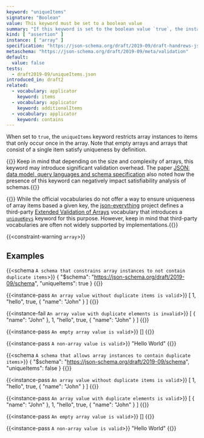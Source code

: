 ```yaml
---
keyword: "uniqueItems"
signature: "Boolean"
value: This keyword must be set to a boolean value
summary: "If this keyword is set to the boolean value `true`, the instance validates successfully if all of its elements are unique."
kind: [ "assertion" ]
instance: [ "array" ]
specification: "https://json-schema.org/draft/2019-09/draft-handrews-json-schema-validation-02#rfc.section.6.4.3"
metaschema: "https://json-schema.org/draft/2019-09/meta/validation"
default:
  value: false
tests:
  - draft2019-09/uniqueItems.json
introduced_in: draft2
related:
  - vocabulary: applicator
    keyword: items
  - vocabulary: applicator
    keyword: additionalItems
  - vocabulary: applicator
    keyword: contains
---
```


When set to `true`, the `uniqueItems` keyword restricts array instances to
items that only occur once in the array. Note that empty arrays and arrays that
consist of a single item satisfy uniqueness by definition.

{{<common-pitfall>}} Keep in mind that depending on the size and complexity of
arrays, this keyword may introduce significant validation overhead. The paper
[JSON: data model, query languages and schema
specification](https://arxiv.org/abs/1701.02221) also noted how the presence of
this keyword can negatively impact satisfiability analysis of
schemas.{{</common-pitfall>}}

{{<learning-more>}} While the official vocabularies do not offer a way to
ensure uniqueness of array items based a given key, the
[json-everything](https://json-everything.net) project defines a third-party
[Extended Validation of
Arrays](https://docs.json-everything.net/schema/vocabs/array-ext/) vocabulary
that introduces a
[`uniqueKeys`](https://docs.json-everything.net/schema/vocabs/array-ext/#uniquekeys)
keyword for this purpose. However, keep in mind that third-party vocabularies
are often not widely supported by implementations.{{</learning-more>}}

{{<constraint-warning `array`>}}

## Examples

{{<schema `A schema that constrains array instances to not contain duplicate items`>}}
{
  "$schema": "https://json-schema.org/draft/2019-09/schema",
  "uniqueItems": true
}
{{</schema>}}

{{<instance-pass `An array value without duplicate items is valid`>}}
[ 1, "hello", true, { "name": "John" } ]
{{</instance-pass>}}

{{<instance-fail `An array value with duplicate elements is invalid`>}}
[ { "name": "John" }, 1, "hello", true, { "name": "John" } ]
{{</instance-fail>}}

{{<instance-pass `An empty array value is valid`>}}
[]
{{</instance-pass>}}

{{<instance-pass `A non-array value is valid`>}}
"Hello World"
{{</instance-pass>}}

{{<schema `A schema that allows array instances to contain duplicate items`>}}
{
  "$schema": "https://json-schema.org/draft/2019-09/schema",
  "uniqueItems": false
}
{{</schema>}}

{{<instance-pass `An array value without duplicate items is valid`>}}
[ 1, "hello", true, { "name": "John" } ]
{{</instance-pass>}}

{{<instance-pass `An array value with duplicate elements is valid`>}}
[ { "name": "John" }, 1, "hello", true, { "name": "John" } ]
{{</instance-pass>}}

{{<instance-pass `An empty array value is valid`>}}
[]
{{</instance-pass>}}

{{<instance-pass `A non-array value is valid`>}}
"Hello World"
{{</instance-pass>}}
